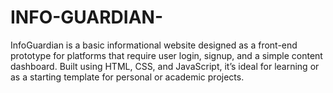 # INFO-GUARDIAN-
InfoGuardian is a basic informational website designed as a front-end prototype for platforms that require user login, signup, and a simple content dashboard. Built using HTML, CSS, and JavaScript, it’s ideal for learning or as a starting template for personal or academic projects.
